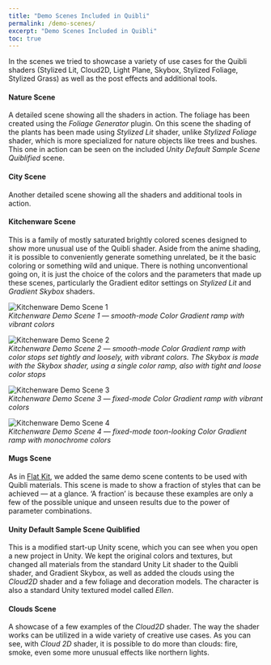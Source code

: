 ```yaml
---
title: "Demo Scenes Included in Quibli"
permalink: /demo-scenes/
excerpt: "Demo Scenes Included in Quibli"
toc: true
---
```


In the scenes we tried to showcase a variety of use cases for the Quibli shaders (Stylized Lit, Cloud2D, Light Plane, Skybox, Stylized Foliage, Stylized Grass) as well as the post effects and additional tools.  

#### Nature Scene  
A detailed scene showing all the shaders in action. The foliage has been created using the _Foliage Generator_ plugin. On this scene the shading of the plants has been made using _Stylized Lit_ shader, unlike _Stylized Foliage_ shader, which is more specialized for nature objects like trees and bushes. This one in action can be seen on the included _Unity Default Sample Scene Quiblified_ scene.  

#### City Scene  
Another detailed scene showing all the shaders and additional tools in action.  

#### Kitchenware Scene
This is a family of mostly saturated brightly colored scenes designed to show more unusual use of the Quibli shader. Aside from the anime shading, it is possible to conveniently generate something unrelated, be it the basic coloring or something wild and unique. There is nothing unconventional going on, it is just the choice of the colors and the parameters that made up these scenes, particularly the Gradient editor settings on _Stylized Lit_ and _Gradient Skybox_ shaders.  

![Kitchenware Demo Scene 1](/quibli-doc/assets/images/manual_images/demo_kitchenware_scene_1.jpg)  
*Kitchenware Demo Scene 1 — smooth-mode Color Gradient ramp with vibrant colors*

![Kitchenware Demo Scene 2](/quibli-doc/assets/images/manual_images/demo_kitchenware_scene_2.jpg)  
*Kitchenware Demo Scene 2 — smooth-mode Color Gradient ramp with color stops set tightly and loosely, with vibrant colors. The Skybox is made with the _Skybox_ shader, using a single color ramp, also with tight and loose color stops*

![Kitchenware Demo Scene 3](/quibli-doc/assets/images/manual_images/demo_kitchenware_scene_3.jpg)  
*Kitchenware Demo Scene 3 — fixed-mode Color Gradient ramp with vibrant colors*

![Kitchenware Demo Scene 4](/quibli-doc/assets/images/manual_images/demo_kitchenware_scene_4.jpg)  
*Kitchenware Demo Scene 4 — fixed-mode toon-looking Color Gradient ramp with monochrome colors*

#### Mugs Scene  
As in [Flat Kit](https://flatkit.dustyroom.com/#6-demo-scenes), we added the same demo scene contents to be used with Quibli materials. This scene is made to show a fraction of styles that can be achieved — at a glance. ‘A fraction’ is because these examples are only a few of the possible unique and unseen results due to the power of parameter combinations.  

#### Unity Default Sample Scene Quiblified  
This is a modified start-up Unity scene, which you can see when you open a new project in Unity. We kept the original colors and textures, but changed all materials from the standard Unity Lit shader to the Quibli shader, and Gradient Skybox, as well as added the clouds using the _Cloud2D_ shader and a few foliage and decoration models. The character is also a standard Unity textured model called _Ellen_.  

#### Clouds Scene  
A showcase of a few examples of the _Cloud2D_ shader. The way the shader works can be utilized in a wide variety of creative use cases. As you can see, with _Cloud 2D_ shader, it is possible to do more than clouds: fire, smoke, even some more unusual effects like northern lights.  
